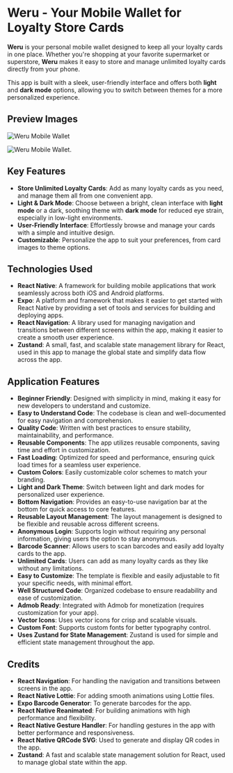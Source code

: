 # Weru - Your Mobile Wallet for Loyalty Store Cards

**Weru** is your personal mobile wallet designed to keep all your loyalty cards in one place. Whether you're shopping at your favorite supermarket or superstore, **Weru** makes it easy to store and manage unlimited loyalty cards directly from your phone. 

This app is built with a sleek, user-friendly interface and offers both **light** and **dark mode** options, allowing you to switch between themes for a more personalized experience.

## Preview Images

![Weru Mobile Wallet](https://cdn.dribbble.com/userupload/17023520/file/original-3c0323a69c045ccb4fa9e94ae4b487d8.png?resize=1024x1041)

![Weru Mobile Wallet](https://cdn.dribbble.com/userupload/17484494/file/original-eca12462c567fe0f57f5639c391b8677.png?resize=1180x1058).

## Key Features

- **Store Unlimited Loyalty Cards**: Add as many loyalty cards as you need, and manage them all from one convenient app.
- **Light & Dark Mode**: Choose between a bright, clean interface with **light mode** or a dark, soothing theme with **dark mode** for reduced eye strain, especially in low-light environments.
- **User-Friendly Interface**: Effortlessly browse and manage your cards with a simple and intuitive design.
- **Customizable**: Personalize the app to suit your preferences, from card images to theme options.

## Technologies Used

- **React Native**: A framework for building mobile applications that work seamlessly across both iOS and Android platforms.
- **Expo**: A platform and framework that makes it easier to get started with React Native by providing a set of tools and services for building and deploying apps.
- **React Navigation**: A library used for managing navigation and transitions between different screens within the app, making it easier to create a smooth user experience.
- **Zustand**: A small, fast, and scalable state management library for React, used in this app to manage the global state and simplify data flow across the app.

## Application Features

- **Beginner Friendly**: Designed with simplicity in mind, making it easy for new developers to understand and customize.
- **Easy to Understand Code**: The codebase is clean and well-documented for easy navigation and comprehension.
- **Quality Code**: Written with best practices to ensure stability, maintainability, and performance.
- **Reusable Components**: The app utilizes reusable components, saving time and effort in customization.
- **Fast Loading**: Optimized for speed and performance, ensuring quick load times for a seamless user experience.
- **Custom Colors**: Easily customizable color schemes to match your branding.
- **Light and Dark Theme**: Switch between light and dark modes for personalized user experience.
- **Bottom Navigation**: Provides an easy-to-use navigation bar at the bottom for quick access to core features.
- **Reusable Layout Management**: The layout management is designed to be flexible and reusable across different screens.
- **Anonymous Login**: Supports login without requiring any personal information, giving users the option to stay anonymous.
- **Barcode Scanner**: Allows users to scan barcodes and easily add loyalty cards to the app.
- **Unlimited Cards**: Users can add as many loyalty cards as they like without any limitations.
- **Easy to Customize**: The template is flexible and easily adjustable to fit your specific needs, with minimal effort.
- **Well Structured Code**: Organized codebase to ensure readability and ease of customization.
- **Admob Ready**: Integrated with Admob for monetization (requires customization for your app).
- **Vector Icons**: Uses vector icons for crisp and scalable visuals.
- **Custom Font**: Supports custom fonts for better typography control.
- **Uses Zustand for State Management**: Zustand is used for simple and efficient state management throughout the app.

## Credits

- **React Navigation**: For handling the navigation and transitions between screens in the app.
- **React Native Lottie**: For adding smooth animations using Lottie files.
- **Expo Barcode Generator**: To generate barcodes for the app.
- **React Native Reanimated**: For building animations with high performance and flexibility.
- **React Native Gesture Handler**: For handling gestures in the app with better performance and responsiveness.
- **React Native QRCode SVG**: Used to generate and display QR codes in the app.
- **Zustand**: A fast and scalable state management solution for React, used to manage global state within the app.
